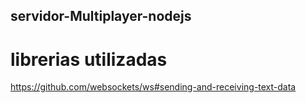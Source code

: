 ## servidor-Multiplayer-nodejs

# librerias utilizadas
https://github.com/websockets/ws#sending-and-receiving-text-data
